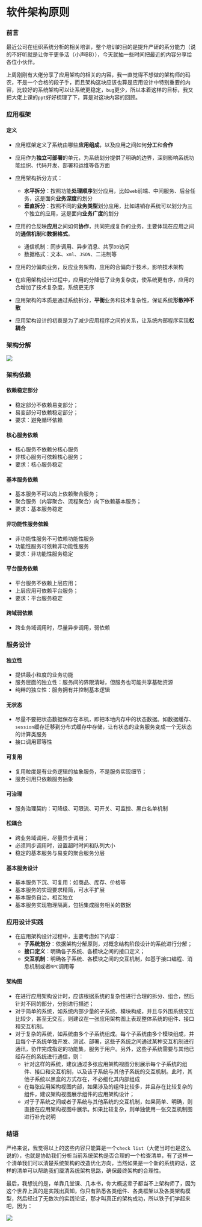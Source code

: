# 软件架构原则

### 前言

最近公司在组织系统分析的相关培训，整个培训的目的是提升产研的系分能力（说的不好听就是让你干更多活（小声BB）），今天就抽一些时间把最近的内容分享给各位小伙伴。

上周刚刚有大佬分享了应用架构的相关的内容，我一直觉得不想做的架构师的码农，不是一个合格的段子手，而且架构这块应该也算是应用设计中特别重要的内容，比较好的系统架构可以让系统更稳定，`bug`更少，所以本着这样的目标，我又把大佬上课的`ppt`好好梳理了下，算是对这块内容的回顾。

### 应用框架

#### 定义

- 应用框架定义了系统由哪些**应用组成**，以及应用之间如何**分工**和**合作**
- 应用作为**独立可部署**的单元，为系统划分提供了明确的边界，深刻影响系统功能组织、代码开发、部署和运维等各方面
- 应用架构拆分方式：
  - **水平拆分**：按照功能**处理顺序**划分应用，比如`web`前端、中间服务、后台任务，这是面向**业务深度**的划分
  - **垂直拆分**：按照不同的**业务类型**划分应用，比如进销存系统可以划分为三个独立的应用，这是面向**业务广度**的划分

- 应用的合反映**应用**之间如何**协作**，共同完成复杂的业务，主要体现在应用之间的**通信机制**和**数据格式**。
  - 通信机制：同步调用、异步消息、共享`DB`访问
  - 数据格式：文本、`xml`、`JSON`、二进制等
- 应用的分偏向业务，反应业务架构，应用的合偏向于技术，影响技术架构
- 在应用架构设计过程中，应用的分降低了业务复杂度，使系统更有序，应用的合增加了技术复杂度，系统更无序
- 应用架构的本质是通过系统拆分，**平衡**业务和技术复杂性，保证系统**形散神不散**
- 应用架构设计的初衷是为了减少应用程序之间的关系，让系统内部程序实现**松耦合**



### 架构分解

![](
https://syske-pic-bed.oss-cn-hangzhou.aliyuncs.com/imgs/blog/20211206214813.png)

### 架构依赖

#### 依赖稳定部分

- 稳定部分不依赖易变部分；
- 易变部分可依赖稳定部分；
- 要求：避免循环依赖

#### 核心服务依赖

- 核心服务不依赖分核心服务
- 非核心服务可依赖核心服务；
- 要求：核心服务稳定

#### 基本服务依赖

- 基本服务不可以向上依赖聚合服务；
- 聚合服务（内容聚合、流程聚合）向下依赖基本服务；
- 要求：基本服务稳定

#### 非功能性服务依赖

- 非功能性服务不可依赖功能性服务
- 功能性服务可依赖非功能性服务
- 要求：非功能性服务稳定

#### 平台服务依赖

- 平台服务不依赖上层应用；
- 上层应用可依赖平台服务；
- 要求：平台服务稳定

#### 跨域弱依赖

- 跨业务域调用时，尽量异步调用，弱依赖

### 服务设计

#### 独立性

- 提供最小粒度的业务功能
- 服务层面的独立性：服务间的界限清晰，但服务也可能共享基础资源
- 纯粹的独立性：服务拥有并控制基本逻辑



#### 无状态

- 尽量不要把状态数据保存在本机，即把本地内存中的状态数据。如数据缓存、`session`缓存迁移到分布式缓存中存储，让有状态的业务服务变成一个无状态的计算类服务
- 接口调用幂等性



#### 可复用

- 复用粒度是有业务逻辑的抽象服务，不是服务实现细节；
- 服务引用只依赖服务抽象



#### 可治理

- 服务治理契约：可降级、可限流、可开关、可监控、黑白名单机制



#### 松耦合

- 跨业务域调用，尽量异步调用；
- 必须同步调用时，设置超时时间和队列大小
- 稳定的基本服务与易变的聚合服务分层



#### 基本服务设计

- 基本服务下沉、可复用：如商品、库存、价格等
- 基本服务的实现要求精简，可水平扩展
- 基本服务自治，相互独立
- 基本服务实现物理隔离，包括集成服务相关的数据



### 应用设计实践

- 在应用架构设计过程中，主要考虑如下内容：
  - **子系统划分**：依据架构分解原则，对概念结构阶段设计的系统进行分解；
  - **接口定义**：明确各子系统、各模块之间的接口定义；
  - **交互机制**：明确各子系统、各模块之间的交互机制，如基于接口编程、消息机制或者`RPC`调用等

#### 架构图

- 在进行应用架构设计时，应该根据系统的复杂性进行合理的拆分、组合，然后针对不同的部分，分别进行描述；
- 对于简单的系统，如系统内部少量的子系统、模块构成，并且与外围系统交互比较少，甚至无交互，则建议在一张应用架构图上表现整体系统的组件、接口和交互机制。
- 对于复杂的系统，如系统由多个子系统组成。每个子系统由多个模块组成，并且每个子系统单独开发、测试、部署，这些子系统之间通过某种交互机制进行通讯，协作完成指定的功能集，服务于用户。另外，这些子系统需要与其他已经存在的系统进行通信，则：
  - 针对这样的系统，建议通过多张应用架构视图分别展示每个子系统的组件、接口和交互机制，以及该子系统与其他子系统的交互机制。此时，其他子系统以黑盒的方式存在，不必细化其内部组成
  - 在每张应用架构视图内部，如果涉及的组件比较多，并且存在比较复杂的组件，建议架构视图展示组件的应用架构设计；
  - 对于子系统之间或者子系统与其他系统的交互机制，如果简单、明确，则直接在应用架构视图中展示。如果比较复杂，则单独使用一张交互机制图进行补充说明

### 结语

严格来说，我觉得以上的这些内容只能算是一个`check list`（大佬当时也是这么说的），也就是协助我们分析当前系统架构是否合理的一个检查清单，有了这样一个清单我们可以清楚系统架构的改造优化方向，当然如果是一个新的系统的话，这样的清单可以帮助我们厘清系统架构思路，确保最终架构的合理性。

最后，我想说的是，单靠几堂课、几本书，你大概这辈子都当不上架构师了，因为这个世界上真的是实践出真知，你只有熟悉各类组件、各类框架以及各类架构模型，然后经过了无数次的实践论证，那才叫真正的架构成功，所以铁子们学起来吧，因为：

![](
https://syske-pic-bed.oss-cn-hangzhou.aliyuncs.com/imgs/blog/bcab2c6a8d9c078e2d3270c0e8a4a01.jpg)
